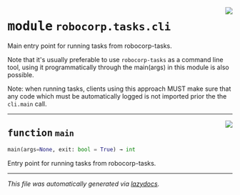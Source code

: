 <!-- markdownlint-disable -->

<a href="..\..\tasks\src\robocorp\tasks\cli.py#L0"><img align="right" style="float:right;" src="https://img.shields.io/badge/-source-cccccc?style=flat-square" /></a>

# <kbd>module</kbd> `robocorp.tasks.cli`
Main entry point for running tasks from robocorp-tasks. 

Note that it's usually preferable to use `robocorp-tasks` as a command line tool, using it programmatically through the main(args) in this module is also possible. 

Note: when running tasks, clients using this approach MUST make sure that any code which must be automatically logged is not imported prior the the `cli.main` call. 


---

<a href="..\..\tasks\src\robocorp\tasks\cli.py#L19"><img align="right" style="float:right;" src="https://img.shields.io/badge/-source-cccccc?style=flat-square" /></a>

## <kbd>function</kbd> `main`

```python
main(args=None, exit: bool = True) → int
```

Entry point for running tasks from robocorp-tasks. 




---

_This file was automatically generated via [lazydocs](https://github.com/ml-tooling/lazydocs)._
